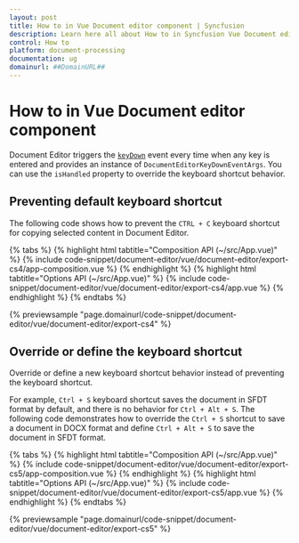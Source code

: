 ```yaml
---
layout: post
title: How to in Vue Document editor component | Syncfusion
description: Learn here all about How to in Syncfusion Vue Document editor component of Syncfusion Essential JS 2 and more.
control: How to 
platform: document-processing
documentation: ug
domainurl: ##DomainURL##
---
```


# How to in Vue Document editor component

Document Editor triggers the [`keyDown`](https://ej2.syncfusion.com/vue/documentation/api/document-editor/documentEditorKeyDownEventArgs/) event every time when any key is entered and provides an instance of `DocumentEditorKeyDownEventArgs`. You can use the `isHandled` property to override the keyboard shortcut behavior.

## Preventing default keyboard shortcut

The following code shows how to prevent the `CTRL + C` keyboard shortcut for copying selected content in Document Editor.

{% tabs %}
{% highlight html tabtitle="Composition API (~/src/App.vue)" %}
{% include code-snippet/document-editor/vue/document-editor/export-cs4/app-composition.vue %}
{% endhighlight %}
{% highlight html tabtitle="Options API (~/src/App.vue)" %}
{% include code-snippet/document-editor/vue/document-editor/export-cs4/app.vue %}
{% endhighlight %}
{% endtabs %}
        
{% previewsample "page.domainurl/code-snippet/document-editor/vue/document-editor/export-cs4" %}

## Override or define the keyboard shortcut

Override or define a new keyboard shortcut behavior instead of preventing the keyboard shortcut.

For example, `Ctrl + S` keyboard shortcut saves the document in SFDT format by default, and there is no behavior for `Ctrl + Alt + S`. The following code demonstrates how to override the `Ctrl + S` shortcut to save a document in DOCX format and define `Ctrl + Alt + S` to save the document in SFDT format.

{% tabs %}
{% highlight html tabtitle="Composition API (~/src/App.vue)" %}
{% include code-snippet/document-editor/vue/document-editor/export-cs5/app-composition.vue %}
{% endhighlight %}
{% highlight html tabtitle="Options API (~/src/App.vue)" %}
{% include code-snippet/document-editor/vue/document-editor/export-cs5/app.vue %}
{% endhighlight %}
{% endtabs %}
        
{% previewsample "page.domainurl/code-snippet/document-editor/vue/document-editor/export-cs5" %}
